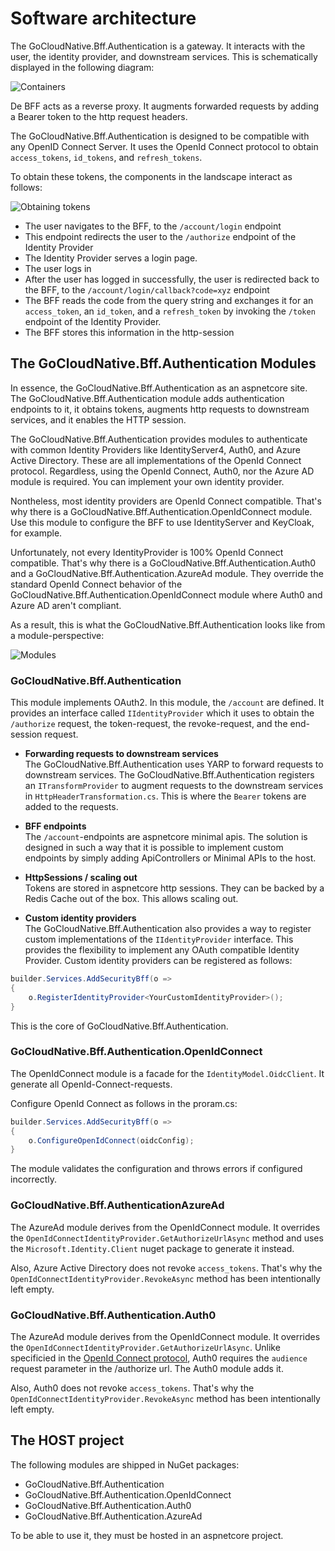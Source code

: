 # Software architecture

The GoCloudNative.Bff.Authentication is a gateway. It interacts with the user, the identity provider, and downstream services. This is schematically displayed in the following diagram:

![Containers](https://raw.githubusercontent.com/thecloudnativewebapp/GoCloudNative.Bff/main/docs/gocloudnative.org/content/Diagrams/containers.png)

De BFF acts as a reverse proxy. It augments forwarded requests by adding a Bearer token to the http request headers.

The GoCloudNative.Bff.Authentication is designed to be compatible with any OpenID Connect Server. It uses the OpenId Connect protocol to obtain `access_tokens`, `id_tokens`, and `refresh_tokens`.

To obtain these tokens, the components in the landscape interact as follows:

![Obtaining tokens](https://raw.githubusercontent.com/thecloudnativewebapp/GoCloudNative.Bff/main/docs/gocloudnative.org/content/Diagrams/auth_code-sequence-diagram.png)

* The user navigates to the BFF, to the `/account/login` endpoint
* This endpoint redirects the user to the `/authorize` endpoint of the Identity Provider
* The Identity Provider serves a login page.
* The user logs in
* After the user has logged in successfully, the user is redirected back to the BFF, to the `/account/login/callback?code=xyz` endpoint
* The BFF reads the code from the query string and exchanges it for an `access_token`, an `id_token`, and a `refresh_token` by invoking the `/token` endpoint of the Identity Provider.
* The BFF stores this information in the http-session

## The GoCloudNative.Bff.Authentication Modules
In essence, the GoCloudNative.Bff.Authentication as an aspnetcore site. The GoCloudNative.Bff.Authentication module adds authentication endpoints to it, it obtains tokens, augments http requests to downstream services, and it enables the HTTP session.

The GoCloudNative.Bff.Authentication provides modules to authenticate with common Identity Providers like IdentityServer4, Auth0, and Azure Active Directory. These are all implementations of the OpenId Connect protocol. Regardless, using the OpenId Connect, Auth0, nor the Azure AD module is required. You can implement your own identity provider.

Nontheless, most identity providers are OpenId Connect compatible. That's why there is a GoCloudNative.Bff.Authentication.OpenIdConnect module. Use this module to configure the BFF to use IdentityServer and KeyCloak, for example.

Unfortunately, not every IdentityProvider is 100% OpenId Connect compatible. That's why there is a GoCloudNative.Bff.Authentication.Auth0 and a GoCloudNative.Bff.Authentication.AzureAd module. They override the standard OpenId Connect behavior of the GoCloudNative.Bff.Authentication.OpenIdConnect module where Auth0 and Azure AD aren't compliant.

As a result, this is what the GoCloudNative.Bff.Authentication looks like from a module-perspective:

![Modules](https://raw.githubusercontent.com/thecloudnativewebapp/GoCloudNative.Bff/main/docs/gocloudnative.org/content/Diagrams/components.png)

### GoCloudNative.Bff.Authentication

This module implements OAuth2. In this module, the `/account` are defined. It provides an interface called `IIdentityProvider` which it uses to obtain the `/authorize` request, the token-request, the revoke-request, and the end-session request.

* __Forwarding requests to downstream services__\
The GoCloudNative.Bff.Authentication uses YARP to forward requests to downstream services. The GoCloudNative.Bff.Authentication registers an `ITransformProvider` to augment requests to the downstream services in `HttpHeaderTransformation.cs`. This is where the `Bearer` tokens are added to the requests.

* __BFF endpoints__\
The `/account`-endpoints are aspnetcore minimal apis. The solution is designed in such a way that it is possible to implement custom endpoints by simply adding ApiControllers or Minimal APIs to the host.

* __HttpSessions / scaling out__\
Tokens are stored in aspnetcore http sessions. They can be backed by a Redis Cache out of the box. This allows scaling out.

*  __Custom identity providers__\
The GoCloudNative.Bff.Authentication also provides a way to register custom implementations of the `IIdentityProvider` interface. This provides the flexibility to implement any OAuth compatible Identity Provider. Custom identity providers can be registered as follows:

```csharp
builder.Services.AddSecurityBff(o =>
{
    o.RegisterIdentityProvider<YourCustomIdentityProvider>();
}
```

This is the core of GoCloudNative.Bff.Authentication.

### GoCloudNative.Bff.Authentication.OpenIdConnect

The OpenIdConnect module is a facade for the `IdentityModel.OidcClient`. It generate all OpenId-Connect-requests.

Configure OpenId Connect as follows in the proram.cs:

```csharp
builder.Services.AddSecurityBff(o =>
{
    o.ConfigureOpenIdConnect(oidcConfig);
}
```

The module validates the configuration and throws errors if configured incorrectly.

### GoCloudNative.Bff.AuthenticationAzureAd
The AzureAd module derives from the OpenIdConnect module. It overrides the `OpenIdConnectIdentityProvider.GetAuthorizeUrlAsync` method and uses the `Microsoft.Identity.Client` nuget package to generate it instead.

Also, Azure Active Directory does not revoke `access_tokens`. That's why the `OpenIdConnectIdentityProvider.RevokeAsync` method has been intentionally left empty.

### GoCloudNative.Bff.Authentication.Auth0
The AzureAd module derives from the OpenIdConnect module. It overrides the `OpenIdConnectIdentityProvider.GetAuthorizeUrlAsync`. Unlike specificied in the [OpenId Connect protocol](https://openid.net/specs/openid-connect-core-1_0.html#AuthRequest), Auth0 requires the `audience` request parameter in the /authorize url. The Auth0 module adds it.

Also, Auth0 does not revoke `access_tokens`. That's why the `OpenIdConnectIdentityProvider.RevokeAsync` method has been intentionally left empty.

## The HOST project

The following modules are shipped in NuGet packages:

* GoCloudNative.Bff.Authentication
* GoCloudNative.Bff.Authentication.OpenIdConnect
* GoCloudNative.Bff.Authentication.Auth0
* GoCloudNative.Bff.Authentication.AzureAd

To be able to use it, they must be hosted in an aspnetcore project.